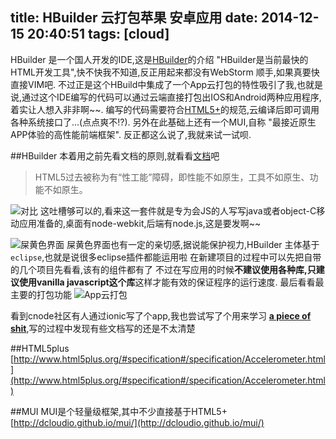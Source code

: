 title: HBuilder 云打包苹果 安卓应用
date: 2014-12-15 20:40:51
tags: [cloud]
---
HBuilder 是一个国人开发的IDE,这是[HBuilder]()的介绍 "HBuilder是当前最快的HTML开发工具",快不快我不知道,反正用起来都没有WebStorm 顺手,如果真要快直接VIM吧.
不过正是这个HBuild中集成了一个App云打包的特性吸引了我,也就是说,通过这个IDE编写的代码可以通过云端直接打包出IOS和Android两种应用程序,着实让人想入非非啊~~.
编写的代码需要符合[HTML5+](http://www.html5plus.org/#specification#/specification/Accelerometer.html)的规范,云编译后即可调用各种系统接口了...(点点爽不!?).
另外在此基础上还有一个MUI,自称 "最接近原生APP体验的高性能前端框架".
反正都这么说了,我就来试一试呗.

<!-- more -->

##HBuilder
本着用之前先看文档的原则,就看看[文档](http://ask.dcloud.net.cn/docs)吧

>HTML5过去被称为有“性工能”障碍，即性能不如原生，工具不如原生、功能不如原生。

![对比](http://ask.dcloud.net.cn/uploads/article/20141107/4af865dea6c5babe56af7c095f0791be.png)
这吐槽够可以的,看来这一套件就是专为会JS的人写写java或者object-C移动应用准备的,桌面有node-webkit,后端有node.js,这是要发啊~~

![屎黄色界面](http://daysv.qiniudn.com/o_19csr3nmd1iv84qu18bo1gpu1873e.jpg)
屎黄色界面也有一定的亲切感,据说能保护视力,HBuilder 主体基于`eclipse`,也就是说很多eclipse插件都能运用啦
在新建项目的过程中可以先把自带的几个项目先看看,该有的组件都有了
不过在写应用的时候**不建议使用各种库,只建议使用vanilla javascript这个库**这样才能有效的保证程序的运行速度.
最后看看最主要的打包功能
![App云打包](http://daysv.qiniudn.com/o_19csq9q2d13bdnkj1gh25q01hb19.jpg)

看到cnode社区有人通过ionic写了个app,我也尝试写了个用来学习 **[a piece of shit](https://github.com/daysv/MUI-CNode)**,写的过程中发现有些文档写的还是不太清楚

##HTML5plus
[http://www.html5plus.org/#specification#/specification/Accelerometer.html](http://www.html5plus.org/#specification#/specification/Accelerometer.html)

##MUI
MUI是个轻量级框架,其中不少直接基于HTML5+
[http://dcloudio.github.io/mui/](http://dcloudio.github.io/mui/)